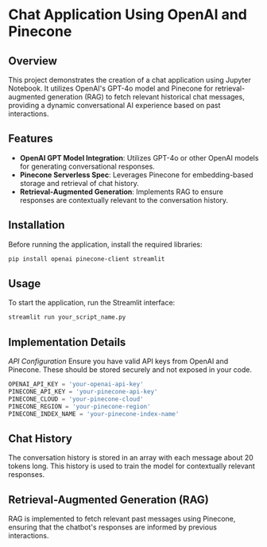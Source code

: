 # Chat Application Using OpenAI and Pinecone

## Overview

This project demonstrates the creation of a chat application using Jupyter Notebook. It utilizes OpenAI's GPT-4o model and Pinecone for retrieval-augmented generation (RAG) to fetch relevant historical chat messages, providing a dynamic conversational AI experience based on past interactions.

## Features

- **OpenAI GPT Model Integration**: Utilizes GPT-4o or other OpenAI models for generating conversational responses.
- **Pinecone Serverless Spec**: Leverages Pinecone for embedding-based storage and retrieval of chat history.
- **Retrieval-Augmented Generation**: Implements RAG to ensure responses are contextually relevant to the conversation history.

## Installation

Before running the application, install the required libraries:

```bash
pip install openai pinecone-client streamlit
```

## Usage
To start the application, run the Streamlit interface:

```bash
streamlit run your_script_name.py
```
## Implementation Details
*API Configuration*
Ensure you have valid API keys from OpenAI and Pinecone. These should be stored securely and not exposed in your code.

```python
OPENAI_API_KEY = 'your-openai-api-key'
PINECONE_API_KEY = 'your-pinecone-api-key'
PINECONE_CLOUD = 'your-pinecone-cloud'
PINECONE_REGION = 'your-pinecone-region'
PINECONE_INDEX_NAME = 'your-pinecone-index-name'
```
## Chat History
The conversation history is stored in an array with each message about 20 tokens long. This history is used to train the model for contextually relevant responses.

## Retrieval-Augmented Generation (RAG)
RAG is implemented to fetch relevant past messages using Pinecone, ensuring that the chatbot's responses are informed by previous interactions.

